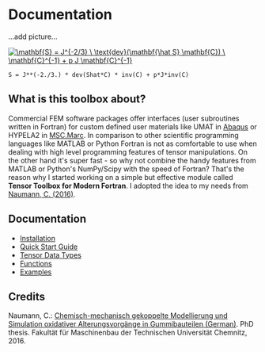 # Documentation

...add picture...

<a href="https://www.codecogs.com/eqnedit.php?latex=\mathbf{S}&space;=&space;J^{-2/3}&space;\&space;\text{dev}(\mathbf{\hat&space;S}&space;\mathbf{C})&space;\&space;\mathbf{C}^{-1}&space;&plus;&space;p&space;J&space;\mathbf{C}^{-1}" target="_blank"><img src="https://latex.codecogs.com/gif.latex?\mathbf{S}&space;=&space;J^{-2/3}&space;\&space;\text{dev}(\mathbf{\hat&space;S}&space;\mathbf{C})&space;\&space;\mathbf{C}^{-1}&space;&plus;&space;p&space;J&space;\mathbf{C}^{-1}" title="\mathbf{S} = J^{-2/3} \ \text{dev}(\mathbf{\hat S} \mathbf{C}) \ \mathbf{C}^{-1} + p J \mathbf{C}^{-1}" /></a>

```
S = J**(-2./3.) * dev(Shat*C) * inv(C) + p*J*inv(C)
```

## What is this toolbox about?

Commercial FEM software packages offer interfaces (user subroutines written in Fortran) for custom defined user materials like UMAT in [Abaqus](https://www.3ds.com/products-services/simulia/products/abaqus/) or HYPELA2 in [MSC.Marc](http://www.mscsoftware.com/product/marc). In comparison to other scientific programming languages like MATLAB or Python Fortran is not as comfortable to use when dealing with high level programming features of tensor manipulations. On the other hand it's super fast - so why not combine the handy features from MATLAB or Python's NumPy/Scipy with the speed of Fortran? That's the reason why I started working on a simple but effective module called **Tensor Toolbox for Modern Fortran**. I adopted the idea to my needs from [Naumann, C. (2016)](http://nbn-resolving.de/urn:nbn:de:bsz:ch1-qucosa-222075).

## Documentation
- [Installation](installation.md)
- [Quick Start Guide](quickstartguide.md)
- [Tensor Data Types](tensordatatypes.md)
- [Functions](functions.md)
- [Examples](Examples)

## Credits
Naumann, C.: [Chemisch-mechanisch gekoppelte Modellierung und Simulation oxidativer Alterungsvorgänge in Gummibauteilen (German)](http://nbn-resolving.de/urn:nbn:de:bsz:ch1-qucosa-222075). PhD thesis. Fakultät für Maschinenbau der Technischen Universität Chemnitz, 2016.
